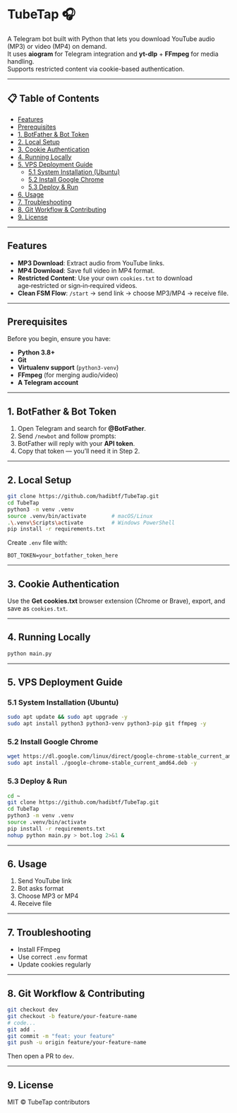 
# TubeTap 🎧

A Telegram bot built with Python that lets you download YouTube audio (MP3) or video (MP4) on demand.  
It uses **aiogram** for Telegram integration and **yt-dlp** + **FFmpeg** for media handling.  
Supports restricted content via cookie-based authentication.

---

## 📋 Table of Contents

- [Features](#features)  
- [Prerequisites](#prerequisites)  
- [1. BotFather & Bot Token](#1-botfather--bot-token)  
- [2. Local Setup](#2-local-setup)  
- [3. Cookie Authentication](#3-cookie-authentication)  
- [4. Running Locally](#4-running-locally)  
- [5. VPS Deployment Guide](#5-vps-deployment-guide)  
  - [5.1 System Installation (Ubuntu)](#51-system-installation-ubuntu)  
  - [5.2 Install Google Chrome](#52-install-google-chrome)  
  - [5.3 Deploy & Run](#53-deploy--run)  
- [6. Usage](#6-usage)  
- [7. Troubleshooting](#7-troubleshooting)  
- [8. Git Workflow & Contributing](#8-git-workflow--contributing)  
- [9. License](#9-license)

---

## Features

- **MP3 Download**: Extract audio from YouTube links.  
- **MP4 Download**: Save full video in MP4 format.  
- **Restricted Content**: Use your own `cookies.txt` to download age‑restricted or sign‑in‑required videos.  
- **Clean FSM Flow**: `/start` → send link → choose MP3/MP4 → receive file.  

---

## Prerequisites

Before you begin, ensure you have:

- **Python 3.8+**  
- **Git**  
- **Virtualenv support** (`python3-venv`)  
- **FFmpeg** (for merging audio/video)  
- **A Telegram account**  

---

## 1. BotFather & Bot Token

1. Open Telegram and search for **@BotFather**.  
2. Send `/newbot` and follow prompts:
3. BotFather will reply with your **API token**.
4. Copy that token — you’ll need it in Step 2.

---

## 2. Local Setup

```bash
git clone https://github.com/hadibtf/TubeTap.git
cd TubeTap
python3 -m venv .venv
source .venv/bin/activate        # macOS/Linux
.\.venv\Scripts\activate         # Windows PowerShell
pip install -r requirements.txt
```

Create `.env` file with:

```env
BOT_TOKEN=your_botfather_token_here
```

---

## 3. Cookie Authentication

Use the **Get cookies.txt** browser extension (Chrome or Brave), export, and save as `cookies.txt`.

---

## 4. Running Locally

```bash
python main.py
```

---

## 5. VPS Deployment Guide

### 5.1 System Installation (Ubuntu)

```bash
sudo apt update && sudo apt upgrade -y
sudo apt install python3 python3-venv python3-pip git ffmpeg -y
```

### 5.2 Install Google Chrome

```bash
wget https://dl.google.com/linux/direct/google-chrome-stable_current_amd64.deb
sudo apt install ./google-chrome-stable_current_amd64.deb -y
```

### 5.3 Deploy & Run

```bash
cd ~
git clone https://github.com/hadibtf/TubeTap.git
cd TubeTap
python3 -m venv .venv
source .venv/bin/activate
pip install -r requirements.txt
nohup python main.py > bot.log 2>&1 &
```

---

## 6. Usage

1. Send YouTube link  
2. Bot asks format  
3. Choose MP3 or MP4  
4. Receive file  

---

## 7. Troubleshooting

- Install FFmpeg  
- Use correct `.env` format  
- Update cookies regularly  

---

## 8. Git Workflow & Contributing

```bash
git checkout dev
git checkout -b feature/your-feature-name
# code...
git add .
git commit -m "feat: your feature"
git push -u origin feature/your-feature-name
```

Then open a PR to `dev`.

---

## 9. License

MIT © TubeTap contributors  
